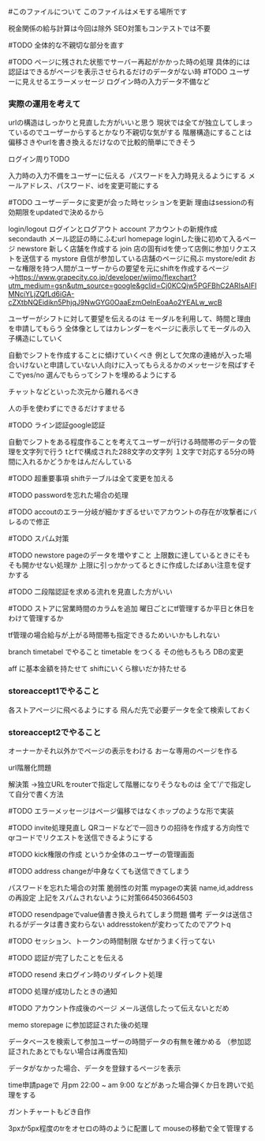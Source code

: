 #このファイルについて
このファイルはメモする場所です

税金関係の給与計算は今回は除外
SEO対策もコンテストでは不要


#TODO 全体的な不親切な部分を直す

#TODO ページに残された状態でサーバー再起がかかった時の処理
具体的には認証はできるがページを表示させられるだけのデータがない時
#TODO ユーザーに見えせるエラーメッセージ
ログイン時の入力データ不備など

### 実際の運用を考えて
urlの構造はしっかりと見直した方がいいと思う
現状では全てが独立してしまっているのでユーザーからするとかなり不親切な気がする
階層構造にすることは偏移さきやurlを書き換えるだけなので比較的簡単にできそう

ログイン周りTODO

入力時の入力不備をユーザーに伝える 
パスワードを入力時見えるようにする
メールアドレス、パスワード、idを変更可能にする

#TODO ユーザーデータに変更が会った時セッションを更新
理由はsessionの有効期限をupdatedで決めるから


login/logout ログインとログアウト
account アカウントの新規作成
secondauth メール認証の時にふむurl
homepage loginした後に初めて入るページ
newstore 新しく店舗を作成する
join 店の固有idを使って店側に参加リクエストを送信する
mystore 自信が参加している店舗のページに飛ぶ
mystore/edit おーな権限を持つ人間がユーザーからの要望を元にshiftを作成するページ
→https://www.grapecity.co.jp/developer/wijmo/flexchart?utm_medium=gsn&utm_source=google&gclid=Cj0KCQjw5PGFBhC2ARIsAIFIMNciYLjZQfLd6iGA-cZXtbNQEidikn5PhjqJ9NwGYG0OaaEzmOelnEoaAo2YEALw_wcB

ユーザーがシフトに対して要望を伝えるのは
モーダルを利用して、時間と理由を申請してもらう
全体像としてはカレンダーをページに表示してモーダルの入子構造にしていく

自動でシフトを作成することに傾けていくべき
例として欠席の連絡が入った場合いけないと申請していない人向けに入ってもらえるかのメッセージを飛ばすそこでyes/no 選んでもらってシフトを埋めるようにする

チャットなどといった次元から離れるべき

人の手を使わずにできるだけすませる


#TODO ライン認証google認証


自動でシフトをある程度作ることを考えてユーザーが行ける時間帯のデータの管理を文字列で行う
tとfで構成された288文字の文字列
１文字で対応する5分の時間に入れるかどうかをはんだんしている

#TODO 超重要事項
shiftテーブルは全て変更を加える

#TODO passwordを忘れた場合の処理

#TODO accoutのエラー分岐が細かすぎるせいでアカウントの存在が攻撃者にバレるので修正

#TODO スパム対策

#TODO newstore pageのデータを増やすこと
上限数に達しているときにそもそも開かせない処理か
上限に引っかかってるときに作成したばあい注意を促すかする


#TODO 二段階認証を求める流れを見直した方がいい

#TODO ストアに営業時間のカラムを追加
曜日ごとにtf管理するか平日と休日をわけて管理するか

tf管理の場合給与が上がる時間帯も指定できるためいいかもしれない

branch timetabel でやること
timetable をつくる
その他もろもろ DBの変更

aff に基本金額を持たせて
shiftにいくら稼いだか持たせる

### storeaccept1でやること
各ストアページに飛べるようにする
飛んだ先で必要データを全て検索しておく

### storeaccept2でやること
オーナーかそれ以外かでページの表示をわける
おーな専用のページを作る

url階層化問題

解決策
→独立URLをrouterで指定して階層になりそうなものは 全て'/'で指定して自分で書く方法

#TODO エラーメッセージはページ偏移ではなくホップのような形で実装

#TODO invite処理見直し QRコードなどで一回きりの招待を作成する方向性で
qrコードでリクエストを送信できるようにする

#TODO kick権限の作成 というか全体のユーザーの管理画面

#TODO address changeが中身なくても送信できてしまう

パスワードを忘れた場合の対策 
脆弱性の対策 
mypageの実装 
name,id,addressの再設定 
上記をスパムされないように対策664503664503
 
#TODO resendpageでvalue値書き換えられてしまう問題
備考 データは送信されるがデータは書き変わらない addresstokenが変わってたのでアウトq

#TODO セッション、トークンの時間制限 なぜかうまく行ってない

#TODO 認証が完了したことを伝える

#TODO resend 未ログイン時のリダイレクト処理

#TODO 処理が成功したときの通知

#TODO アカウント作成後のページ
メール送信したって伝えないとだめ

memo 
storepage に参加認証された後の処理

データベースを検索して参加ユーザーの時間データの有無を確かめる
（参加認証されたあとでもない場合は再度告知)

データがなかった場合、データを登録するページを表示

time申請pageで 月pm 22:00 ~ am 9:00 などがあった場合弾くか日を跨いで処理をする

ガントチャートもどき自作

3pxか5px程度のtrをオセロの時のように配置して
mouseの移動で全て管理する
